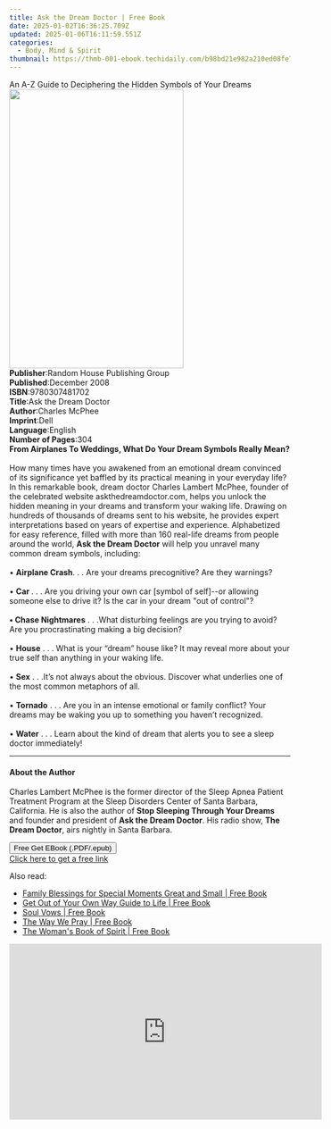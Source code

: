 ```yaml
---
title: Ask the Dream Doctor | Free Book
date: 2025-01-02T16:36:25.709Z
updated: 2025-01-06T16:11:59.551Z
categories:
  - Body, Mind & Spirit
thumbnail: https://thmb-001-ebook.techidaily.com/b98bd21e982a210ed08fe791b88ea16532ba32f6ecd2fd461e17ba50462a5d7d.jpg
---
```

<main id="book-container">
  <div class="flex flex-col">
    <div class="book-brief flex-1 py-6 px-4 sm:p-6 md:py-10 md:px-8">
      <!-- brief-->
      <div class="book-brief-main">
        An A-Z Guide to Deciphering the Hidden Symbols of Your Dreams
      </div>
    </div>
    <div
      class="book-meta-info flex-1 grid gap-4 col-start-1 col-end-3 row-start-1 sm:mb-6 sm:grid-cols-4 lg:gap-6 lg:col-start-2 lg:row-end-6 lg:row-span-6 lg:mb-0"
    >
      <div
        class="book-meta-info-left place-content-center mt-4 p-4 text-sm leading-6 col-start-2 col-span-2 dark:text-slate-400"
      >
        <img
          class="w-full h-500 object-cover rounded-lg sm:h-255 sm:col-span-2 lg:col-span-full"
          src="https://img-001-ebook.techidaily.com/9df70c33b198d99d517fda824c51080a08ca15ef2ba802054f6c8eaad473524f.jpg"
          alt=""
          width="312"
          height="500"
        />
      </div>
      <div
        class="book-meta-info-right mt-2 col-start-1 row-start-2 col-span-3 self-center"
      >
        <!-- meta data  -->
        <div class="flex flex-col px-4 md:px-8">
          <div class="flex-1">
            <strong>Publisher</strong>:<span class="px-2"
              >Random House Publishing Group</span
            >
          </div>
          <div class="flex-1">
            <strong>Published</strong>:<span class="px-2">December 2008</span>
          </div>
          <div class="flex-1">
            <strong>ISBN</strong>:<span class="px-2">9780307481702</span>
          </div>
          <div class="flex-1">
            <strong>Title</strong>:<span class="px-2"
              >Ask the Dream Doctor</span
            >
          </div>
          <div class="flex-1">
            <strong>Author</strong>:<span class="px-2">Charles McPhee</span>
          </div>
          <div class="flex-1">
            <strong>Imprint</strong>:<span class="px-2">Dell</span>
          </div>
          <div class="flex-1">
            <strong>Language</strong>:<span class="px-2">English</span>
          </div>
          <div class="flex-1">
            <strong>Number of Pages</strong>:<span class="px-2">304</span>
          </div>
        </div>
      </div>
    </div>
    <div class="book-description flex-1 py-6 px-4 sm:p-6 md:py-10 md:px-8">
      <div class="book-description-main">
        <div accordion-content="" id="description">
          <b
            >From Airplanes To Weddings, What Do Your Dream Symbols Really
            Mean?<br /><br /></b
          >How many times have you awakened from an emotional dream convinced of
          its significance yet baffled by its practical meaning in your everyday
          life? In this remarkable book, dream doctor Charles Lambert McPhee,
          founder of the celebrated website askthedreamdoctor.com, helps you
          unlock the hidden meaning in your dreams and transform your waking
          life. Drawing on hundreds of thousands of dreams sent to his website,
          he provides expert interpretations based on years of expertise and
          experience. Alphabetized for easy reference, filled with more than 160
          real-life dreams from people around the world,
          <b>Ask the Dream Doctor</b> will help you unravel many common dream
          symbols, including:<br /><br />• <b>Airplane Crash</b>. . . Are your
          dreams precognitive? Are they warnings?<br /><br />• <b>Car </b>. . .
          Are you driving your own car [symbol of self]--or allowing someone
          else to drive it? Is the car in your dream "out of control"?
          <br /><br /><b>• Chase Nightmares</b> . . .What disturbing feelings
          are you trying to avoid? Are you procrastinating making a big
          decision?<br /><br />• <b>House</b> . . . What is your “dream” house
          like? It may reveal more about your true self than anything in your
          waking life.<br /><br />• <b>Sex</b> . . .It’s not always about the
          obvious. Discover what underlies one of the most common metaphors of
          all.<br /><br />• <b>Tornado</b> . . . Are you in an intense emotional
          or family conflict? Your dreams may be waking you up to something you
          haven’t recognized. <br /><br />• <b>Water</b> . . . Learn about the
          kind of dream that alerts you to see a sleep doctor immediately!
        </div>
        <div class="accordion-fader"></div>
      </div>
    </div>
    <div class="book-excerpts flex-1 py-6 px-4 sm:p-6 md:py-10 md:px-8">
      <!-- excerpts-->
      <div class="book-excerpts-main">
        <hr />
        <h4 class="placeholder placeholder-heading">
          <span>About the Author</span>
        </h4>
        <p>
          Charles Lambert McPhee is the former director of the Sleep Apnea
          Patient Treatment Program at the Sleep Disorders Center of Santa
          Barbara, California. He is also the author of
          <b>Stop Sleeping Through Your Dreams</b> and founder and president of
          <b>Ask the Dream Doctor</b>. His radio show, <b>The Dream Doctor</b>,
          airs nightly in Santa Barbara.
        </p>
      </div>
    </div>
    <div
      class="book-about-author flex-1 py-6 px-4 sm:p-6 md:py-10 md:px-8"
    ></div>
    <div class="book-free-get flex-1 py-6 px-4 sm:p-6 md:py-10 md:px-8">
      <button
        id="btn-free-get"
        class="bg-blue-500 hover:bg-blue-700 text-white font-bold py-2 px-4 rounded"
      >
        Free Get EBook (.PDF/.epub)
      </button>
      <div id="countdown-display" class="px-2 text-lg mt-2"></div>
      <a
        id="free-link"
        class="hidden bg-blue-500 hover:bg-blue-700 text-white font-bold py-2 px-4 rounded"
        href="https://www.ebooks.com/en-us/book/402130/ask-the-dream-doctor/charles-mcphee/"
        target="_blank"
        >Click here to get a free link</a
      >
    </div>
    <script>
      let countdownTime = 0;
      let countdownInterval = null;
      document
        .getElementById('btn-free-get')
        .addEventListener('click', startCountdown);
      function startCountdown() {
        countdownTime = new Date().getTime() + 60000 * 3;
        countdownInterval = setInterval(updateCountdown, 1000);
        document.getElementById('btn-free-get').disabled = true;
        document
          .getElementById('btn-free-get')
          .classList.add('bg-gray-500', 'cursor-not-allowed');
      }
      function updateCountdown() {
        let currentTime = new Date().getTime();
        let timeLeft = countdownTime - currentTime;
        let secondsLeft = Math.floor(timeLeft / 1000);
        document.getElementById('countdown-display').innerHTML =
          `Remaining time: ${secondsLeft} seconds.`;
        if (secondsLeft <= 0) {
          clearInterval(countdownInterval);
          document.getElementById('btn-free-get').classList.add('hidden');
          document.getElementById('free-link').classList.remove('hidden');
          document.getElementById('countdown-display').innerHTML = '';
        }
      }
    </script>
  </div>
</main>

<ins class="adsbygoogle"
      style="display:block"
      data-ad-client="ca-pub-7571918770474297"
      data-ad-slot="8358498916"
      data-ad-format="auto"
      data-full-width-responsive="true"></ins>
    

<span class="atpl-alsoreadstyle">Also read:</span>
<div><ul>
<li><a href="https://novels-ebooks.techidaily.com/210193279-9781609257484-family-blessings-for-special-moments-great-and-small/"><u>Family Blessings for Special Moments Great and Small | Free Book</u></a></li>
<li><a href="https://novels-ebooks.techidaily.com/210193284-9781633536487-get-out-of-your-own-way-guide-to-life/"><u>Get Out of Your Own Way Guide to Life | Free Book</u></a></li>
<li><a href="https://novels-ebooks.techidaily.com/210193273-9781609259716-soul-vows/"><u>Soul Vows | Free Book</u></a></li>
<li><a href="https://novels-ebooks.techidaily.com/210193248-9781609252380-the-way-we-pray/"><u>The Way We Pray | Free Book</u></a></li>
<li><a href="https://novels-ebooks.techidaily.com/210193250-9781609253202-the-womans-book-of-spirit/"><u>The Woman's Book of Spirit | Free Book</u></a></li>
</ul></div>

<!-- affiliate ads begin -->
<iframe width="560" height="315" src="https://www.youtube.com/embed/KdpTAZ9zonQ?si=5Nd5SPW1axA7GPuB" title="YouTube video player" frameborder="0" allow="accelerometer; autoplay; clipboard-write; encrypted-media; gyroscope; picture-in-picture; web-share" referrerpolicy="strict-origin-when-cross-origin" allowfullscreen></iframe>
<!-- affiliate ads end -->

